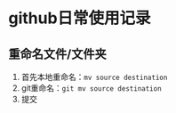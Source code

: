 # github日常使用记录

## 重命名文件/文件夹

1. 首先本地重命名：`mv source destination`
2. git重命名：`git mv source destination`
3. 提交
